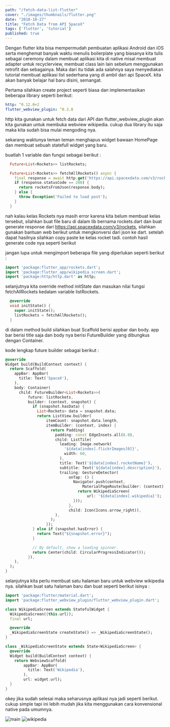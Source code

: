 ```yaml
---
path: "/fetch-data-list-flutter"
cover: "./images/thumbnails/flutter.png"
date: "2018-10-27"
title: "Fetch Data from API SpaceX"
tags: ['flutter', 'tutorial']
published: true
---
```


Dengan flutter kita bisa mempermudah pembuatan aplikasi Android dan iOS serta menghemat banyak waktu menulis boilerplate yang biasanya kita tulis sebagai ceremony dalam membuat aplikasi kita di native misal membuat adapter untuk recyclerview, membuat class lain lain sebelum menggunakan retrofit dan sebagainya. Maka dari itu tidak ada salahnya saya menyediakan tutorial membuat aplikasi list sederhana yang di ambil dari api SpaceX. kita akan banyak belajar hal baru disini, semangat. 

Pertama silahkan create project seperti biasa dan implementasikan beberapa library seperti berikut:

```yaml
http: ^0.12.0+2
flutter_webview_plugin: ^0.3.8
```
http kita gunakan untuk fetch data dari API dan flutter_webview_plugin akan kita gunakan untuk membuka webview wikipedia. cukup dua library itu saja maka kita sudah bisa mulai mengoding nya. 

sekarang waktunya teman teman menghapus widget bawaan HomePage dan membuat sebuah statefull widget yang baru. 

buatlah 1 variable dan fungsi sebagai berikut : 

```dart
  Future<List<Rockets>> listRockets;

  Future<List<Rockets>> fetchAllRockets() async {
    final response = await http.get('https://api.spacexdata.com/v3/rockets');
    if (response.statusCode == 200) {
      return rocketsFromJson(response.body);
    } else {
      throw Exception('Failed to load post');
    }
  }
```

nah kalau kelas Rockets nya masih error karena kita belum membuat kelas tersebut, silahkan buat file baru di dalam lib bernama rockets.dart dan buat generate response dari https://api.spacexdata.com/v3/rockets, silahkan gunakan bantuan web berikut untuk mengkonversi dari json ke dart. setelah dapat hasilnya silahkan copy paste ke kelas rocket tadi. contoh hasil generate code nya seperti berikut

jangan lupa untuk mengimport beberapa file yang diperlukan seperti berikut :
```dart
import 'package:flutter_app/rockets.dart';
import 'package:flutter_app/wikipedia_screen.dart';
import 'package:http/http.dart' as http;
```

selanjutnya kita override method initState dan masukan nilai fungsi fetchAllRockets kedalam variable listRockets.

```dart
  @override
  void initState() {
    super.initState();
    listRockets = fetchAllRockets();
  }
```


  di dalam method build silahkan buat Scaffold berisi appbar dan body. app bar berisi title saja dan body nya berisi FutureBuilder yang dibungkus dengan Container. 

  kode lengkap future builder sebagai berikut : 

  ```dart
  @override
  Widget build(BuildContext context) {
    return Scaffold(
      appBar: AppBar(
        title: Text('SpaceX'),
      ),
      body: Container(
        child: FutureBuilder<List<Rockets>>(
            future: listRockets,
            builder: (context, snapshot) {
              if (snapshot.hasData) {
                List<Rockets> data = snapshot.data;
                return ListView.builder(
                    itemCount: snapshot.data.length,
                    itemBuilder: (context, index) {
                      return Padding(
                        padding: const EdgeInsets.all(8.0),
                        child: ListTile(
                          leading: Image.network(
                            '${data[index].flickrImages[0]}',
                            width: 60,
                          ),
                          title: Text('${data[index].rocketName}'),
                          subtitle: Text('${data[index].description}'),
                          trailing: GestureDetector(
                              onTap: () {
                                Navigator.push(context,
                                    MaterialPageRoute(builder: (context) {
                                  return WikipediaScreen(
                                      url: '${data[index].wikipedia}');
                                }));
                              },
                              child: Icon(Icons.arrow_right)),
                        ),
                      );
                    });
              } else if (snapshot.hasError) {
                return Text("${snapshot.error}");
              }

              // By default, show a loading spinner.
              return Center(child: CircularProgressIndicator());
            }),
      ),
    );
  }
  ```

selanjutnya kita perlu membuat satu halaman baru untuk webview wikipedia nya. silahkan buat satu halaman baru dan buat seperti berikut isinya :

```dart
import 'package:flutter/material.dart';
import 'package:flutter_webview_plugin/flutter_webview_plugin.dart';

class WikipediaScreen extends StatefulWidget {
  WikipediaScreen({this.url});
  final url;

  @override
  _WikipediaScreenState createState() => _WikipediaScreenState();
}

class _WikipediaScreenState extends State<WikipediaScreen> {
  @override
  Widget build(BuildContext context) {
    return WebviewScaffold(
        appBar: AppBar(
          title: Text('Wikipedia'),
        ),
        url: widget.url);
  }
}
 ```

 okey jika sudah selesai maka seharusnya aplikasi nya jadi seperti berikut. cukup simple tapi ini lebih mudah jika kita menggunakan cara konvensional native pada umumnya. 

![main](main.png)
![wikipedia](wikipedia.png)